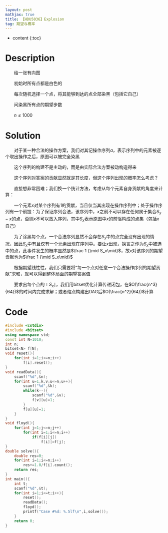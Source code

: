 ```yaml
---
layout: post
mathjax: true
title: 【HDU5036】Explosion
tag: 期望与概率
---
```


* content
{:toc}
# Description

　　给一张有向图

　　初始时所有点都是白色的

　　每次随机选择一个点，将其能够到达的点全部染黑（包括它自己）

　　问染黑所有点的期望步数

　　$n \le 1000$



# Solution

　　对于某一种合法的操作方案，我们对其记操作序列$a$，表示序列中的元素被逐个取出操作之后，原图可以被完全染黑

　　这个序列的构建不是主动的，而是由实际合法方案被动构造得来

　　这个序列对答案的贡献显然就是其长度，但这个序列出现的概率怎么考虑？

　　直接想非常困难；我们换一个统计方法，考虑从每个元素自身贡献的角度来计算：

　　一个元素$x$对某个序列有1的贡献，当且仅当其出现在操作序列中；处于操作序列有一个前提：为了保证序列合法，该序列中，$x$之前不可以存在任何属于集合$S_x-x$的点，否则$x$不可以放入序列，其中$S_x$表示原图中$x$的前驱构成的点集（包括$x$自己）

　　为了涂黑每个点，一个合法序列显然不会存在$S_x$中的点完全没有出现的情况，因此$S_x$中有且仅有一个元素出现在序列中。要让$x$出现，换言之作为$S_x$中被选中的点，此事件发生的概率显然是$\frac 1 {\mid S_x\mid}$，故$x$对该序列的期望贡献也为$\frac 1 {\mid S_x\mid}$

　　根据期望线性性，我们只需要将“每一个点对任意一个合法操作序列的期望贡献”求和，就可以得到整体局面的期望答案值

　　要求出每个点的$\mid S_x\mid$，我们用bitset优化计算传递闭包，在$O(\frac{n^3}{64})$的时间内完成求解；或者缩点构建出DAG后$O(\frac{n^2}{64})$计算



# Code

```c++
#include <cstdio>
#include <bitset>
using namespace std;
const int N=1010;
int n;
bitset<N> f[N];
void reset(){
    for(int i=1;i<=n;i++)
        f[i].reset();
}
void readData(){
    scanf("%d",&n);
    for(int u=1,k,v;u<=n;u++){
        scanf("%d",&k);
        while(k--){
            scanf("%d",&v);
            f[v][u]=1;
        }
        f[u][u]=1;
    }
}
void floyd(){
    for(int j=1;j<=n;j++)
        for(int i=1;i<=n;i++)
            if(f[i][j])
                f[i]|=f[j];
}
double solve(){
    double res=0;
    for(int i=1;i<=n;i++)
        res+=1.0/f[i].count();
    return res;
}
int main(){
    int t;
    scanf("%d",&t);
    for(int i=1;i<=t;i++){
        reset();
        readData();
        floyd();
        printf("Case #%d: %.5lf\n",i,solve());
    }
    return 0;
}
```

